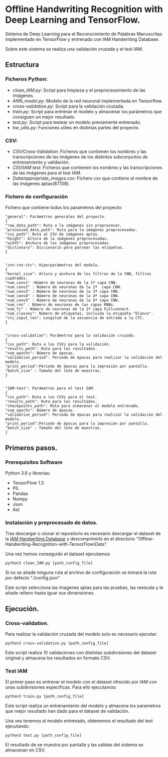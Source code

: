 # Offline Handwriting Recognition with Deep Learning and TensorFlow.

Sistema de Deep Learning para el Reconocimiento de Palabras Manuscritas implementado en TensorFlow y entrenado con IAM Handwriting Database.

Sobre este sistema se realiza una validación cruzada y el test IAM.

## Estructura

### Ficheros Python:

- *clean_IAM.py*: Script para limpieza y el preprocesamiento de las imágenes.
- *ANN_model.py*: Modelo de la red neuronal implementada en Tensorflow.
- *cross-validation.py*: Script para la validación cruzada.
- *train.py*: Script para entrenar el modelo y almacenar los parámetros que consiguen un mejor resultado.
- *test.py*: Script para testear un modelo previamente entrenado.
- *hw_utils.py*: Funciones utiles en distintas partes del proyecto.

### CSV:

- *CSV/Cross-Validation*: Ficheros que contienen los nombres y las transcripciones de las imágenes de los distintos subconjuntos de entrenamiento y validación.
- *CSV/IAM test*: Ficheros que contienen los nombres y las transcripciones de las imágenes para el test IAM.
- *Data/appropriate_images.csv*: Fichero csv que contiene el nombre de las imágenes aptas(87.108).

### Fichero de configuración

Fichero que contiene todos los parametros del proyecto:

```
"general": Parámetros generales del proyecto.
{
"raw_data_path": Ruta a la imágenes sin preprocesar.
"processed_data_path": Ruta para la imágenes preprocesadas.
"csv_path": Ruta al CSV de imágenes aptas.
"height": Altura de la imágenes preprocesadas.
"width": Anchura de las imágenes preprocesadas.
"dictionary": Diccionario para parsear las etiquetas.
}


"cnn-rnn-ctc": Hiperparámetros del modelo.
{
"kernel_size": Altura y anchura de los filtros de la CNN, filtros cuadrados.
"num_conv1" :Número de neuronas de la 1ª capa CNN.
"num_conv2" : Número de neuronas de la 2ª  capa CNN.
"num_conv3" : Número de neuronas de la 3ª capa CNN.
"num_conv4" : Número de neuronas de la 4ª capa CNN.
"num_conv5" : Número de neuronas de la 5ª capa CNN.
"num_rnn" : Número de neuronas de las capas RNNs.
"num_fc" : Número de neuronas de la 1ª capa Fullconnect.
"num_classes": Número de etiquetas, incluida la etiqueta "blanco".
"ctc_input_len": Longitud de la secuencia de entrada a la CTC.
}


"cross-validation": Parámetros para la validación cruzada.
{
"csv_path": Ruta a los CSVs para la validación.
"results_path": Ruta para los resultados.
"num_epochs": Número de épocas.
"validation_period": Periodo de épocas para realizar la validación del modelo.
"print_period":Periodo de épocas para la impresión por pantalla.
"batch_size" : Tamaño del lote de muestras.
}


"IAM-test": Parámetros para el test IAM.
{
"csv_path": Ruta a los CSVs para el test.
"results_path": Ruta para los resultados.
"checkpoints_path": Ruta para almacenar el modelo entrenado.
"num_epochs": Número de épocas.
"validation_period": Periodo de épocas para realizar la validación del modelo.
"print_period":Periodo de épocas para la impresión por pantalla.
"batch_size" : Tamaño del lote de muestras.
}
```

## Primeros pasos.

### Prerequisitos Software
Python 3.6 y librerias:
- TensorFlow 1.3
- PIL
- Pandas
- Numpy
- Json
- Ast


### Instalación y preprocesado de datos.

Tras descargar o clonar el repositorio es necesario descargar el dataset de la [IAM Handwriting Database](http://www.fki.inf.unibe.ch/databases/iam-handwriting-database) y descomprimirlo en el directorio "Offline-Handwriting-Recognition-with-TensorFlow\Data".

Una vez hemos conseguido el dataset ejecutamos:

```
python3 clean_IAM.py [path_config_file]
```
Si no se añade ninguna ruta al archivo de configuración se tomará la ruta por defecto "./config.json"

Este script selecciona las imagenes aptas para las pruebas, las reescala y le añade relleno hasta iguar sus dimensiones.

## Ejecución.

### Cross-validation.

Para realizar la validación cruzada del modelo solo es necesario ejecutar:

```
python3 cross-validation.py [path_config_file]
```

Este script realiza 10 validaciones con distintas subdivisiones del dataset original y almacena los resultados en formato CSV.


### Test IAM

El primer paso es entrenar el modelo con el dataset ofrecido por IAM con unas subdivisiones especificas. Para ello ejecutamos:

```
python3 train.py [path_config_file]
```

Este script realiza un entrenamiento del modelo y almacena los parametros que mejor resultado han dado para el dataset de validación.

Una ves tenemos el modelo entrenado, obtenemos el resultado del test ejecutando:

```
python3 test.py [path_config_file]
```

El resultado de se muestra por pantalla y las salidas del sistema se almacenan en CSV.
